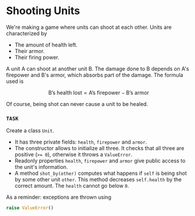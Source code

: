 # Shooting Units

We're making a game where units can shoot at each other.
Units are characterized by

- The amount of health left.
- Their armor.
- Their firing power.

A unit A can shoot at another unit B.
The damage done to B depends on A's firepower and B's armor, which absorbs part of the damage.
The formula used is

$$
    \textrm{B's health lost} = \textrm{A's firepower} - \textrm{B's armor}
$$

Of course, being shot can never cause a unit to be healed.

### `TASK`

Create a class `Unit`.

- It has three private fields: `health`, `firepower` and `armor`.
- The constructor allows to initialize all three.
  It checks that all three are positive (`>= 0`), otherwise it throws a `ValueError`.
- Readonly properties `health`, `firepower` and `armor` give public access to the unit's information.
- A method `shot_by(other)` computes what happens if `self` is being shot by some other unit `other`.
  This method decreases `self.health` by the correct amount.
  The `health` cannot go below `0`.

As a reminder: exceptions are thrown using

```python
raise ValueError()
```
